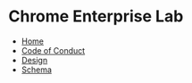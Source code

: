 # Chrome Enterprise Lab

* [Home](/README.md)
* [Code of Conduct](/CODE_OF_CONDUCT.md)
* [Design](/docs/design-overview.md)
* [Schema](/docs/schema-guidelines.md)

[logo]: /docs/images/chrome-logo.png
[home]: /README.md

